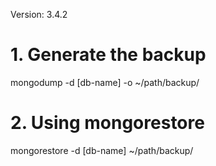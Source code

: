 Version: 3.4.2

# 1. Generate the backup
mongodump -d [db-name] -o ~/path/backup/

# 2. Using mongorestore
mongorestore -d [db-name] ~/path/backup/
